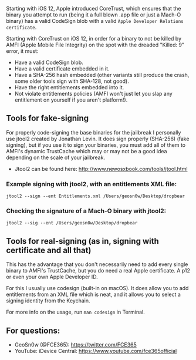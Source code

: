 Starting with iOS 12, Apple introduced CoreTrust, which ensures that the binary you attempt to run (being it a full blown .app file or just a Mach-O binary) has a valid CodeSign blob with a valid ``Apple Developer Relations certificate``. 

Starting with CoreTrust on iOS 12, in order for a binary to not be killed by AMFI (Apple Mobile File Integrity) on the spot with the dreaded "Killed: 9" error, it must:

* Have a valid CodeSign blob.
* Have a valid certificate embedded in it.
* Have a SHA-256 hash embedded (other variants still produce the crash, some older tools sign with SHA-128, not good).
* Have the right entitlements embedded into it.
* Not violate entitlements policies (AMFI won't just let you slap any entitlement on yourself if you aren't platform!).

## Tools for fake-signing
For properly code-signing the base binaries for the jailbreak I personally use jtool2 created by Jonathan Levin. It does sign properly (SHA-256) (fake signing), but if you use it to sign your binaries, you must add all of them to AMFI's dynamic TrustCache which may or may not be a good idea depending on the scale of your jailbreak. 

* Jtool2 can be found here: http://www.newosxbook.com/tools/jtool.html

### Example signing with jtool2, with an entitlements XML file:
`jtool2 --sign --ent Entitlements.xml /Users/geosn0w/Desktop/dropbear`

### Checking the signature of a Mach-O binary with jtool2:
`jtool2 --sig --ent /Users/geosn0w/Desktop/dropbear`

## Tools for real-signing (as in, signing with certificate and all that)
This has the advantage that you don't necessarily need to add every single binary to AMFI's TrustCache, but you do need a real Apple certificate. A p12 or even your own Apple Developer ID. 

For this I usually use codesign (built-in on macOS). It does allow you to add entitlements from an XML file which is neat, and it allows you to select a signing identity from the Keychain. 

For more info on the usage, run `man codesign` in Terminal.

## For questions:

* GeoSn0w (@FCE365): https://twitter.com/FCE365
* YouTube: iDevice Central: https://www.youtube.com/fce365official
